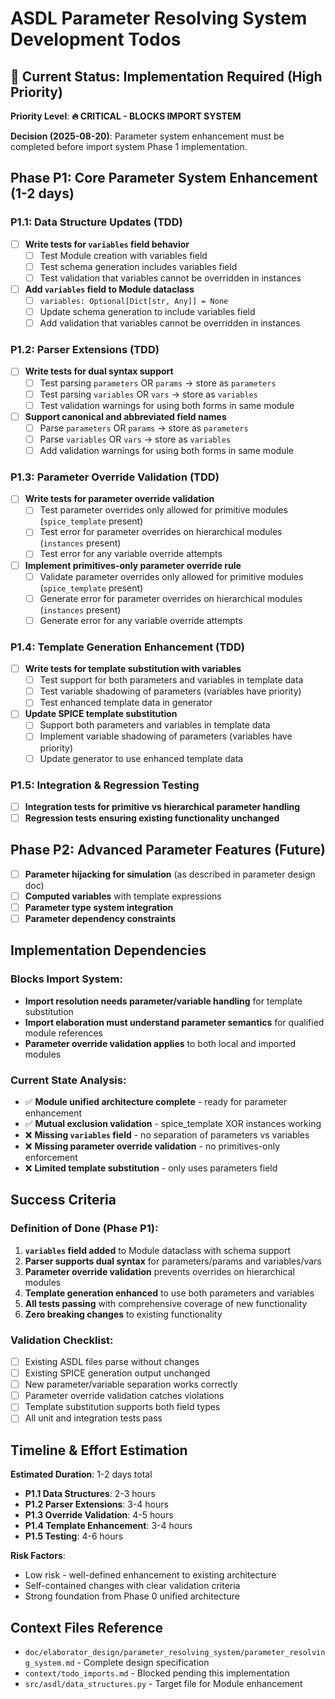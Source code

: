 # ASDL Parameter Resolving System Development Todos

## 🎯 Current Status: Implementation Required (High Priority)

**Priority Level**: **🔥 CRITICAL - BLOCKS IMPORT SYSTEM**

**Decision (2025-08-20)**: Parameter system enhancement must be completed before import system Phase 1 implementation.

## Phase P1: Core Parameter System Enhancement (1-2 days)

### P1.1: Data Structure Updates (TDD)
- [ ] **Write tests for `variables` field behavior**
  - [ ] Test Module creation with variables field
  - [ ] Test schema generation includes variables field
  - [ ] Test validation that variables cannot be overridden in instances
- [ ] **Add `variables` field to Module dataclass**
  - [ ] `variables: Optional[Dict[str, Any]] = None`  
  - [ ] Update schema generation to include variables field
  - [ ] Add validation that variables cannot be overridden in instances

### P1.2: Parser Extensions (TDD)
- [ ] **Write tests for dual syntax support**
  - [ ] Test parsing `parameters` OR `params` → store as `parameters`
  - [ ] Test parsing `variables` OR `vars` → store as `variables`
  - [ ] Test validation warnings for using both forms in same module
- [ ] **Support canonical and abbreviated field names**
  - [ ] Parse `parameters` OR `params` → store as `parameters`
  - [ ] Parse `variables` OR `vars` → store as `variables` 
  - [ ] Add validation warnings for using both forms in same module

### P1.3: Parameter Override Validation (TDD)
- [ ] **Write tests for parameter override validation**
  - [ ] Test parameter overrides only allowed for primitive modules (`spice_template` present)
  - [ ] Test error for parameter overrides on hierarchical modules (`instances` present)
  - [ ] Test error for any variable override attempts
- [ ] **Implement primitives-only parameter override rule**
  - [ ] Validate parameter overrides only allowed for primitive modules (`spice_template` present)
  - [ ] Generate error for parameter overrides on hierarchical modules (`instances` present)
  - [ ] Generate error for any variable override attempts

### P1.4: Template Generation Enhancement (TDD)
- [ ] **Write tests for template substitution with variables**
  - [ ] Test support for both parameters and variables in template data
  - [ ] Test variable shadowing of parameters (variables have priority)
  - [ ] Test enhanced template data in generator
- [ ] **Update SPICE template substitution**
  - [ ] Support both parameters and variables in template data
  - [ ] Implement variable shadowing of parameters (variables have priority)
  - [ ] Update generator to use enhanced template data

### P1.5: Integration & Regression Testing
- [ ] **Integration tests for primitive vs hierarchical parameter handling**
- [ ] **Regression tests ensuring existing functionality unchanged**

## Phase P2: Advanced Parameter Features (Future)
- [ ] **Parameter hijacking for simulation** (as described in parameter design doc)
- [ ] **Computed variables** with template expressions
- [ ] **Parameter type system integration**
- [ ] **Parameter dependency constraints**

## Implementation Dependencies

### Blocks Import System:
- **Import resolution needs parameter/variable handling** for template substitution
- **Import elaboration must understand parameter semantics** for qualified module references
- **Parameter override validation applies** to both local and imported modules

### Current State Analysis:
- ✅ **Module unified architecture complete** - ready for parameter enhancement
- ✅ **Mutual exclusion validation** - spice_template XOR instances working
- ❌ **Missing `variables` field** - no separation of parameters vs variables
- ❌ **Missing parameter override validation** - no primitives-only enforcement
- ❌ **Limited template substitution** - only uses parameters field

## Success Criteria

### Definition of Done (Phase P1):
1. **`variables` field added** to Module dataclass with schema support
2. **Parser supports dual syntax** for parameters/params and variables/vars
3. **Parameter override validation** prevents overrides on hierarchical modules
4. **Template generation enhanced** to use both parameters and variables
5. **All tests passing** with comprehensive coverage of new functionality
6. **Zero breaking changes** to existing functionality

### Validation Checklist:
- [ ] Existing ASDL files parse without changes
- [ ] Existing SPICE generation output unchanged 
- [ ] New parameter/variable separation works correctly
- [ ] Parameter override validation catches violations
- [ ] Template substitution supports both field types
- [ ] All unit and integration tests pass

## Timeline & Effort Estimation

**Estimated Duration**: 1-2 days total
- **P1.1 Data Structures**: 2-3 hours
- **P1.2 Parser Extensions**: 3-4 hours  
- **P1.3 Override Validation**: 4-5 hours
- **P1.4 Template Enhancement**: 3-4 hours
- **P1.5 Testing**: 4-6 hours

**Risk Factors**: 
- Low risk - well-defined enhancement to existing architecture
- Self-contained changes with clear validation criteria
- Strong foundation from Phase 0 unified architecture

## Context Files Reference
- `doc/elaborator_design/parameter_resolving_system/parameter_resolving_system.md` - Complete design specification
- `context/todo_imports.md` - Blocked pending this implementation
- `src/asdl/data_structures.py` - Target file for Module enhancement